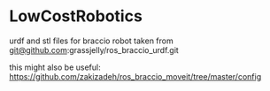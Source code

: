 # LowCostRobotics

urdf and stl files for braccio robot taken from git@github.com:grassjelly/ros_braccio_urdf.git

this might also be useful: https://github.com/zakizadeh/ros_braccio_moveit/tree/master/config
